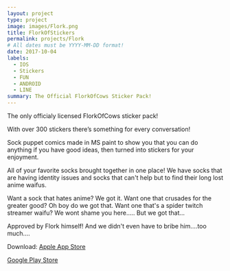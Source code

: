 ```yaml
---
layout: project
type: project
image: images/Flork.png
title: FlorkOfStickers
permalink: projects/Flork
# All dates must be YYYY-MM-DD format!
date: 2017-10-04
labels:
  - IOS
  - Stickers
  - FUN
  - ANDROID
  - LINE
summary: The Official FlorkOfCows Sticker Pack!
---
```


The only officialy licensed FlorkOfCows sticker pack!

With over 300 stickers there’s something for every conversation!

Sock puppet comics made in MS paint to show you that you can do anything if you have good ideas, then turned into stickers for your enjoyment.

All of your favorite socks brought together in one place! We have socks that are having identity issues and socks that can't help but to find their long lost anime waifus.

Want a sock that hates anime? We got it.
Want one that crusades for the greater good? Oh boy do we got that.
Want one that's a spider twitch streamer waifu? We wont shame you here..... But we got that...

Approved by Flork himself! And we didn't even have to bribe him....too much....

Download: 
<a href="https://apple.co/3nKVxpy">Apple App Store</a>

<a href="https://play.google.com/store/apps/details?id=com.altappsunlim.florkofstickers">Google Play Store</a>